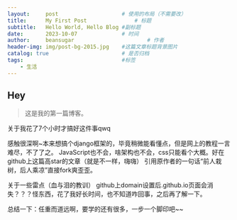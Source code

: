 ```yaml
---
layout:     post   				    # 使用的布局（不需要改）
title:      My First Post 				# 标题 
subtitle:   Hello World, Hello Blog #副标题
date:       2023-10-07 				# 时间
author:     beansugar 						# 作者
header-img: img/post-bg-2015.jpg 	#这篇文章标题背景图片
catalog: true 						# 是否归档
tags:								#标签
    - 生活
---
```


## Hey
>这是我的第一篇博客。

关于我花了7个小时才搞好这件事qwq

感触很深啊~本来想搞个django框架的，毕竟稍微能看懂点，但是网上的教程一言难尽，不了了之。
JavaScript也不会，啥架构也不会，css只能看个大概。好在github上这篇高star的文章（就是不一样，嗨嗨）
引用原作者的一句话“前人栽树，后人乘凉”直接fork爽歪歪。

关于一些雷点（血与泪的教训）
github上domain设置后.github.io页面会消失？？？怪东西，花了我好长时间，也不知道咋回事，之后再了解一下。

总结一下：任重而道远啊，要学的还有很多，一步一个脚印吧~~
~~~
